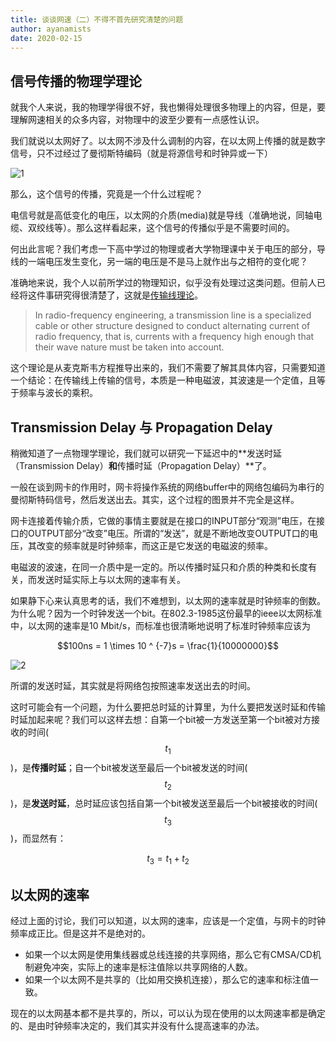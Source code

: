 ```yaml
---
title: 谈谈网速（二）不得不首先研究清楚的问题
author: ayanamists
date: 2020-02-15
---
```


## 信号传播的物理学理论

就我个人来说，我的物理学得很不好，我也懒得处理很多物理上的内容，但是，要理解网速相关的众多内容，对物理中的波至少要有一点感性认识。

我们就说以太网好了。以太网不涉及什么调制的内容，在以太网上传播的就是数字信号，只不过经过了曼彻斯特编码（就是将源信号和时钟异或一下）

![1](https://pic.downk.cc/item/5e48162d48b86553ee92ff32.png)

那么，这个信号的传播，究竟是一个什么过程呢？

电信号就是高低变化的电压，以太网的介质(media)就是导线（准确地说，同轴电缆、双绞线等）。那么这样看起来，这个信号的传播似乎是不需要时间的。

何出此言呢？我们考虑一下高中学过的物理或者大学物理课中关于电压的部分，导线的一端电压发生变化，另一端的电压是不是马上就作出与之相符的变化呢？

准确地来说，我个人以前所学过的物理知识，似乎没有处理过这类问题。但前人已经将这件事研究得很清楚了，这就是[传输线理论](https://en.wikipedia.org/wiki/Transmission_line)。

> In radio-frequency engineering, a transmission line is a specialized cable or other structure designed to conduct alternating current of radio frequency, that is, currents with a frequency high enough that their wave nature must be taken into account.

这个理论是从麦克斯韦方程推导出来的，我们不需要了解其具体内容，只需要知道一个结论：在传输线上传输的信号，本质是一种电磁波，其波速是一个定值，且等于频率与波长的乘积。

## Transmission Delay 与 Propagation Delay

稍微知道了一点物理学理论，我们就可以研究一下延迟中的**发送时延（Transmission Delay）**和**传播时延（Propagation Delay）**了。

一般在谈到网卡的作用时，网卡将操作系统的网络buffer中的网络包编码为串行的曼彻斯特码信号，然后发送出去。其实，这个过程的图景并不完全是这样。

网卡连接着传输介质，它做的事情主要就是在接口的INPUT部分“观测”电压，在接口的OUTPUT部分“改变”电压。所谓的“发送”，就是不断地改变OUTPUT口的电压，其改变的频率就是时钟频率，而这正是它发送的电磁波的频率。

电磁波的波速，在同一介质中是一定的。所以传播时延只和介质的种类和长度有关，而发送时延实际上与以太网的速率有关。

如果静下心来认真思考的话，我们不难想到，以太网的速率就是时钟频率的倒数。为什么呢？因为一个时钟发送一个bit。在802.3-1985这份最早的ieee以太网标准中，以太网的速率是10 Mbit/s，而标准也很清晰地说明了标准时钟频率应该为

$$100ns = 1 \times 10 ^ {-7}s = \frac{1}{10000000}$$

![2](https://pic.downk.cc/item/5e489e5448b86553eebc3896.png)

所谓的发送时延，其实就是将网络包按照速率发送出去的时间。

这时可能会有一个问题，为什么要把总时延的计算里，为什么要把发送时延和传输时延加起来呢？我们可以这样去想：自第一个bit被一方发送至第一个bit被对方接收的时间($$t_{1}$$)，是**传播时延**；自一个bit被发送至最后一个bit被发送的时间($$ t_{2} $$)，是**发送时延**，总时延应该包括自第一个bit被发送至最后一个bit被接收的时间($$ t_{3} $$)，而显然有：

$$t_{3} = t_{1} + t_{2}$$

## 以太网的速率

经过上面的讨论，我们可以知道，以太网的速率，应该是一个定值，与网卡的时钟频率成正比。但是这并不是绝对的。

+ 如果一个以太网是使用集线器或总线连接的共享网络，那么它有CMSA/CD机制避免冲突，实际上的速率是标注值除以共享网络的人数。
+ 如果一个以太网不是共享的（比如用交换机连接），那么它的速率和标注值一致。

现在的以太网基本都不是共享的，所以，可以认为现在使用的以太网速率都是确定的、是由时钟频率决定的，我们其实并没有什么提高速率的办法。
